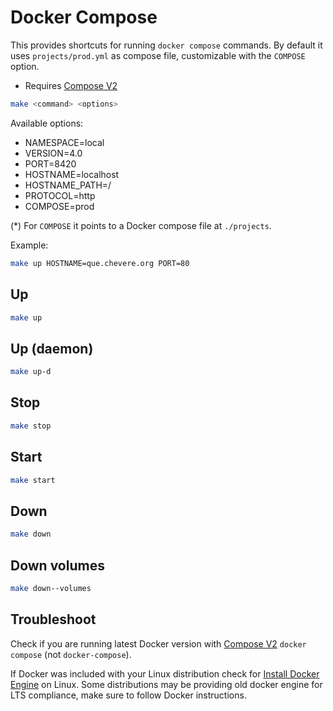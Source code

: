 # Docker Compose

This provides shortcuts for running `docker compose` commands. By default it uses `projects/prod.yml` as compose file, customizable with the `COMPOSE` option.

* Requires [Compose V2](https://docs.docker.com/compose/cli-command/)

```sh
make <command> <options>
```

Available options:

* NAMESPACE=local
* VERSION=4.0
* PORT=8420
* HOSTNAME=localhost
* HOSTNAME_PATH=/
* PROTOCOL=http
* COMPOSE=prod

(*) For `COMPOSE` it points to a Docker compose file at `./projects`.

Example:

```sh
make up HOSTNAME=que.chevere.org PORT=80
```

## Up

```sh
make up
```

## Up (daemon)

```sh
make up-d
```

## Stop

```sh
make stop
```

## Start

```sh
make start
```

## Down

```sh
make down
```

## Down volumes

```sh
make down--volumes
```

## Troubleshoot

Check if you are running latest Docker version with [Compose V2](https://docs.docker.com/compose/cli-command/) `docker compose` (not `docker-compose`).

If Docker was included with your Linux distribution check for [Install Docker Engine](https://docs.docker.com/engine/install/) on Linux. Some distributions may be providing old docker engine for LTS compliance, make sure to follow Docker instructions.

